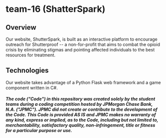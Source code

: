 # team-16 (ShatterSpark)

## Overview
Our website, ShutterSpark, is built as an interactive platform to encourage outreach for Shutterproof -- a non-for-profit that aims to combat the opioid crisis by eliminating stigmas and pointing affected individuals to the best resources for treatment.

## Technologies
Our website takes advantage of a Python Flask web framework and a game component written in C#.
##### The code ("Code") in this repository was created solely by the student teams during a coding competition hosted by JPMorgan Chase Bank, N.A. ("JPMC").						JPMC did not create or contribute to the development of the Code.  This Code is provided AS IS and JPMC makes no warranty of any kind, express or implied, as to the Code,						including but not limited to, merchantability, satisfactory quality, non-infringement, title or fitness for a particular purpose or use.